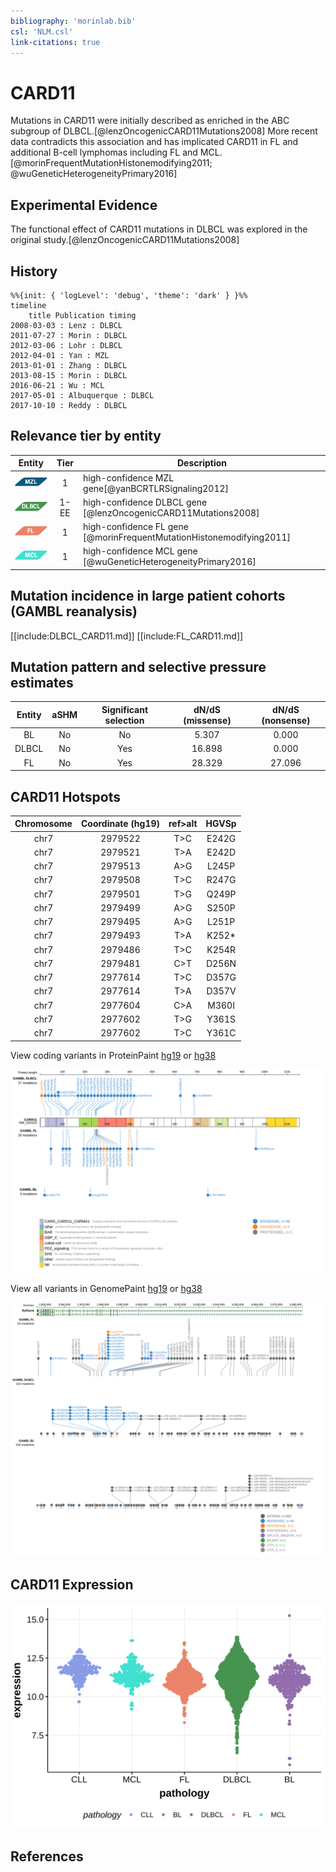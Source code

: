 ```yaml
---
bibliography: 'morinlab.bib'
csl: 'NLM.csl'
link-citations: true
---
```

# CARD11

Mutations in CARD11 were initially described as enriched in the ABC subgroup of DLBCL.[@lenzOncogenicCARD11Mutations2008]
More recent data contradicts this association and has implicated CARD11 in FL and additional B-cell lymphomas including FL and MCL.[@morinFrequentMutationHistonemodifying2011; @wuGeneticHeterogeneityPrimary2016]

## Experimental Evidence

The functional effect of CARD11 mutations in DLBCL was explored in the original study.[@lenzOncogenicCARD11Mutations2008]

## History

```mermaid
%%{init: { 'logLevel': 'debug', 'theme': 'dark' } }%%
timeline
    title Publication timing
2008-03-03 : Lenz : DLBCL
2011-07-27 : Morin : DLBCL
2012-03-06 : Lohr : DLBCL
2012-04-01 : Yan : MZL
2013-01-01 : Zhang : DLBCL
2013-08-15 : Morin : DLBCL
2016-06-21 : Wu : MCL
2017-05-01 : Albuquerque : DLBCL
2017-10-10 : Reddy : DLBCL
```

## Relevance tier by entity

|Entity|Tier|Description                           |
|:------:|:----:|--------------------------------------|
|![MZL](images/icons/MZL_tier1.png)|1|high-confidence MZL gene[@yanBCRTLRSignaling2012]|
|![DLBCL](images/icons/DLBCL_tier1.png) |1-EE   |high-confidence DLBCL gene            [@lenzOncogenicCARD11Mutations2008]|
|![FL](images/icons/FL_tier1.png)    |1   |high-confidence FL gene               [@morinFrequentMutationHistonemodifying2011]|
|![MCL](images/icons/MCL_tier1.png)   |1   |high-confidence MCL gene              [@wuGeneticHeterogeneityPrimary2016]|

## Mutation incidence in large patient cohorts (GAMBL reanalysis)

[[include:DLBCL_CARD11.md]]
[[include:FL_CARD11.md]]

## Mutation pattern and selective pressure estimates

|Entity|aSHM|Significant selection|dN/dS (missense)|dN/dS (nonsense)|
|:------:|:----:|:---------------------:|:----------------:|:----------------:|
|BL    |No  |No                   | 5.307          | 0.000          |
|DLBCL |No  |Yes                  |16.898          | 0.000          |
|FL    |No  |Yes                  |28.329          |27.096          |


## CARD11 Hotspots

| Chromosome |Coordinate (hg19) | ref>alt | HGVSp | 
 | :---:| :---: | :--: | :---: |
| chr7 | 2979522 | T>C | E242G |
| chr7 | 2979521 | T>A | E242D |
| chr7 | 2979513 | A>G | L245P |
| chr7 | 2979508 | T>C | R247G |
| chr7 | 2979501 | T>G | Q249P |
| chr7 | 2979499 | A>G | S250P |
| chr7 | 2979495 | A>G | L251P |
| chr7 | 2979493 | T>A | K252* |
| chr7 | 2979486 | T>C | K254R |
| chr7 | 2979481 | C>T | D256N |
| chr7 | 2977614 | T>C | D357G |
| chr7 | 2977614 | T>A | D357V |
| chr7 | 2977604 | C>A | M360I |
| chr7 | 2977602 | T>G | Y361S |
| chr7 | 2977602 | T>C | Y361C |

View coding variants in ProteinPaint [hg19](https://morinlab.github.io/LLMPP/GAMBL/CARD11_protein.html)  or [hg38](https://morinlab.github.io/LLMPP/GAMBL/CARD11_protein_hg38.html)

![](images/proteinpaint/CARD11_NM_032415.svg)

View all variants in GenomePaint [hg19](https://morinlab.github.io/LLMPP/GAMBL/CARD11.html)  or [hg38](https://morinlab.github.io/LLMPP/GAMBL/CARD11_hg38.html)

![](images/proteinpaint/CARD11.svg)

## CARD11 Expression
![](images/gene_expression/CARD11_by_pathology.svg)



<!-- ORIGIN: lenzOncogenicCARD11Mutations2008 -->
<!-- FL: morinFrequentMutationHistonemodifying2011 -->
<!-- MCL: wuGeneticHeterogeneityPrimary2016 -->
<!-- MZL: yanBCRTLRSignaling2012a -->
<!-- DLBCL: lenzOncogenicCARD11Mutations2008 -->

## References
